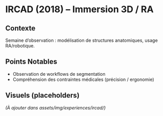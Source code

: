 # IRCAD (2018) – Immersion 3D / RA

## Contexte
Semaine d’observation : modélisation de structures anatomiques, usage RA/robotique.

## Points Notables
- Observation de workflows de segmentation
- Compréhension des contraintes médicales (précision / ergonomie)

## Visuels (placeholders)
*(À ajouter dans assets/img/experiences/ircad/)*